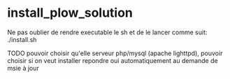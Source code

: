 # install_plow_solution
Ne pas oublier de rendre executable le sh et de le lancer comme suit: ./install.sh

TODO
pouvoir choisir qu'elle serveur php/mysql (apache lighttpd), pouvoir choisir si on veut installer
repondre oui automatiquement au demande de msie à jour
